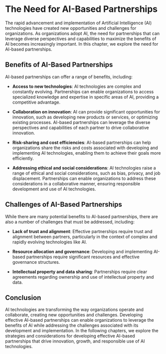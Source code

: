 The Need for AI-Based Partnerships
================================================

The rapid advancement and implementation of Artificial Intelligence (AI) technologies have created new opportunities and challenges for organizations. As organizations adopt AI, the need for partnerships that can leverage diverse perspectives and capabilities to maximize the benefits of AI becomes increasingly important. In this chapter, we explore the need for AI-based partnerships.

Benefits of AI-Based Partnerships
---------------------------------

AI-based partnerships can offer a range of benefits, including:

* **Access to new technologies**: AI technologies are complex and constantly evolving. Partnerships can enable organizations to access specialized knowledge and expertise in specific areas of AI, providing a competitive advantage.

* **Collaboration on innovation**: AI can provide significant opportunities for innovation, such as developing new products or services, or optimizing existing processes. AI-based partnerships can leverage the diverse perspectives and capabilities of each partner to drive collaborative innovation.

* **Risk-sharing and cost efficiencies**: AI-based partnerships can help organizations share the risks and costs associated with developing and implementing AI technologies, enabling them to achieve their goals more efficiently.

* **Addressing ethical and social considerations**: AI technologies raise a range of ethical and social considerations, such as bias, privacy, and job displacement. Partnerships can enable organizations to address these considerations in a collaborative manner, ensuring responsible development and use of AI technologies.

Challenges of AI-Based Partnerships
-----------------------------------

While there are many potential benefits to AI-based partnerships, there are also a number of challenges that must be addressed, including:

* **Lack of trust and alignment**: Effective partnerships require trust and alignment between partners, particularly in the context of complex and rapidly evolving technologies like AI.

* **Resource allocation and governance**: Developing and implementing AI-based partnerships require significant resources and effective governance structures.

* **Intellectual property and data sharing**: Partnerships require clear agreements regarding ownership and use of intellectual property and data.

Conclusion
----------

AI technologies are transforming the way organizations operate and collaborate, creating new opportunities and challenges. Developing effective AI-based partnerships can enable organizations to leverage the benefits of AI while addressing the challenges associated with its development and implementation. In the following chapters, we explore the strategies and considerations for developing effective AI-based partnerships that drive innovation, growth, and responsible use of AI technologies.

